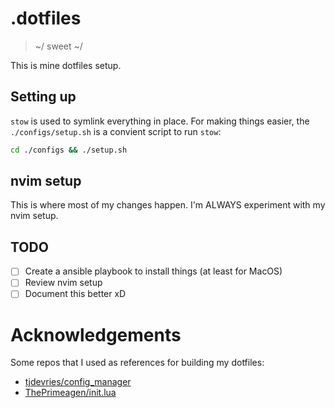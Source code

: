 # .dotfiles
> ~/ sweet ~/


This is mine dotfiles setup.

## Setting up
`stow` is used to symlink everything in place.
For making things easier, the `./configs/setup.sh` is a convient script to run `stow`:
```bash
cd ./configs && ./setup.sh
```

## nvim setup
This is where most of my changes happen. I'm ALWAYS experiment with my nvim setup.

## TODO
- [ ] Create a ansible playbook to install things (at least for MacOS)
- [ ] Review nvim setup
- [ ] Document this better xD

# Acknowledgements
Some repos that I used as references for building my dotfiles:
- [tjdevries/config_manager](https://github.com/tjdevries/config_manager)
- [ThePrimeagen/init.lua](https://github.com/ThePrimeagen/init.lua)
